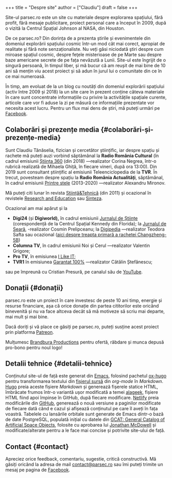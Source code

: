 +++
title = "Despre site"
author = ["Claudiu"]
draft = false
+++

Site-ul parsec.ro este un site cu materiale despre explorarea spațiului, fără profit, fără mesaje publicitare, proiect personal care a început în 2009, după o vizită la Centrul Spațial Johnson al NASA, din Houston.

De ce parsec.ro? Din dorința de a prezenta știrile și evenimentele din domeniul explorării spațiului cosmic într-un mod cât mai corect, apropiat de realitate și fără note senzaționaliste. Nu veți găsi niciodată ştiri despre cum miroase spațiul cosmic, despre feţele misterioase de pe Marte sau despre baze americane secrete de pe fața nevăzută a Lunii. Site-ul este îngrijit de o singură persoană, în timpul liber, și mă bucur că am reușit de mai bine de 10 ani să mențin viu acest proiect și să adun în jurul lui o comunitate din ce în ce mai numeroasă.

În timp, am evoluat de la un blog cu noutăți din domeniul explorării spațiului (activ între 2009 și 2018) la un site care în prezent conține câteva materiale în care sunt concentrate informațiile cu privire la activitățile spațiale curente, articole care vor fi aduse la zi pe măsură ce informațiile prezentate vor necesita acest lucru. Pentru un flux mai dens de știri, mă puteți urmări pe [Facebook](<https://www.facebook.com/parsec.ro>).


## Colaborări și prezențe media {#colaborări-și-prezențe-media}

Sunt Claudiu Tănăselia, fizician și cercetător științific, iar despre spațiu și rachete mă puteți auzi vorbind săptămânal la **Radio România Cultural** (în cadrul emisiunii [Știința 360](<https://radioromaniacultural.ro/stiinta/>) (din 2018) —realizator Corina Negrea, într-o rubrică realizată de Mihaela Ghiță, în fiecare vineri, după ora 13:00). Din 2019 sunt consultant științific al emisiunii Teleenciclopedia de la **TVR**. În trecut, povesteam despre spațiu la **Radio România Actualități**, săptămânal, în cadrul emisiunii [Printre stele](<https://mega.nz/#F!tx01XK6T!%5F4vQ7DczBwS0KqjfAvkUhw>) (2013-2020) —realizator Alexandru Mironov.

Mă puteți citi lunar în revista [Știință&Tehnică](<https://stiintasitehnica.com/author/claudiu-tanaselia/>) (din 2011) și ocazional în revistele [Research and Education](<http://researchandeducation.ro/2019/04/25/sonde-interplanetare.html>) sau [Sinteza](<https://revistasinteza.ro/urmatorul-salt-urias-pentru-omenire/>).

Ocazional am mai apărut și la

-   **Digi24** (și **Digiworld),** în cadrul emisiunii [Jurnalul de Științe](<https://mega.nz/#!wt831ZaA!KNcWQBwl3hfBW9UP8jH%5F1%5FB0h9GLU0-g7mRB1unBx4I>) (corespondență de la Centrul Spațial Kennedy din Florida); la [Jurnalul de Seară](https://youtu.be/c33xKAcqXi8), -realizator Cosmin Prelipceanu; la [Digipedia](<https://youtu.be/J0S44WemN7E>) —realizator Teodora Safta sau ocazional ([aici despre treapta primară a rachetei Changzheng-5B](https://youtu.be/c33xKAcqXi8))
-   **Columna TV**, în cadrul emisiunii Noi și Cerul —realizator Valentin Grigore;
-   **Pro TV**, în emisiunea [I Like IT](https://stirileprotv.ro/stiri/ilikeit/detalii-nestiute-despre-misiunea-peseverance-de-pe-marte-in-emisiunea-ilikeit-cu-iulia-ionescu-si-fizicianul-claudiu-tanas.html);
-   **TVR1** în emisiunea [Garantat 100%](<https://youtu.be/ryHDIKA%5FnjU>) —realizator Cătălin Ștefănescu;

sau pe împreună cu Cristian Presură, pe canalul său de [YouTube](https://youtu.be/u8cvD01hS5Q).


## Donații {#donații}

parsec.ro este un proiect în care investesc de peste 10 ani timp, energie și resurse financiare, așa că orice donație din partea cititorilor este oricând binevenită și nu va face altceva decât să mă motiveze să scriu mai departe, mai mult și mai bine.

Dacă doriți și vă place ce găsiți pe parsec.ro, puteți susține acest proiect prin platforma [Patreon](<https://www.patreon.com/superparsec>).

Mulțumesc [Brandbura Productions](<https://www.facebook.com/Brandbura/>) pentru ofertă, răbdare și munca depusă pro-bono pentru noul logo!


## Detalii tehnice {#detalii-tehnice}

Conținutul site-ul de față este generat din [Emacs](<https://www.gnu.org/software/emacs/>), folosind pachetul [ox-hugo](<https://ox-hugo.scripter.co/>) pentru transformarea textului din [fișierul sursă](<https://github.com/ctanas/parsec.ro/blob/master/content-org/index.org>) din _org-mode_ în _Markdown_. [Hugo](<https://gohugo.io/>) preia aceste fișiere _Markdown_ și generează fișerele statice HTML, îmbrăcate frumos într-o variantă ușor modificată a temei [alageek](<https://github.com/gkmngrgn/hugo-alageek-theme>), fișiere HTML fiind apoi împinse în GitHub, după fiecare modificare. [Netlify](<https://www.netlify.com/>) preia modificările din [GitHub](<https://github.com/ctanas/parsec-alageek>), generează o nouă versiune a paginilor modificate de fiecare dată când e cazul și afișează conținutul pe care îl aveți în fața voastră. Tabelele cu lansările orbitale sunt generate de Emacs dintr-o bază de date PostgreSQL, populată inițial cu datele din [GCAT: General Catalog of Artificial Space Objects](<https://planet4589.org/space/gcat/>), folosite cu aprobarea lui [Jonathan McDowell](<https://planet4589.org>) și modificate/alterate pentru a le face mai concise și potrivite site-ului de față.


## Contact {#contact}

Apreciez orice feedback, comentariu, sugestie, critică constructivă. Mă găsiți oricând la adresa de mail contact@parsec.ro sau îmi puteți trimite un mesaj pe pagina de [Facebook](https://www.facebook.com/parsec.ro).